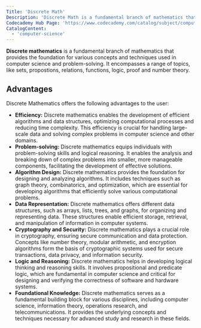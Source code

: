 ```yaml
---
Title: 'Discrete Math'
Description: 'Discrete Math is a fundamental branch of mathematics that provides the foundation for various concepts and techniques used in computer science and problem-solving. It encompasses a range of topics, like sets, propostions, relations, functions, logic, proof and number theory.'
Codecademy Hub Page: 'https://www.codecademy.com/catalog/subject/computer-science'
CatalogContent:
  - 'computer-science'
---
```


**Discrete mathematics** is a fundamental branch of mathematics that provides the foundation for various concepts and techniques used in computer science and problem-solving. It encompasses a range of topics, like sets, propostions, relations, functions, logic, proof and number theory.

## Advantages

Discrete Mathematics offers the following advantages to the user:

- **Efficiency:** Discrete mathematics enables the development of efficient algorithms and data structures, optimizing computational processes and reducing time complexity. This efficiency is crucial for handling large-scale data and solving complex problems in computer science and other domains.
- **Problem-solving:** Discrete mathematics equips individuals with problem-solving skills and logical reasoning. It enables the analysis and breaking down of complex problems into smaller, more manageable components, facilitating the development of effective solutions.
- **Algorithm Design:** Discrete mathematics provides the foundation for designing and analyzing algorithms. It includes techniques such as graph theory, combinatorics, and optimization, which are essential for developing algorithms that efficiently solve various computational problems.
- **Data Representation:** Discrete mathematics offers different data structures, such as arrays, lists, trees, and graphs, for organizing and representing data. These structures enable efficient storage, retrieval, and manipulation of information in computer systems.
- **Cryptography and Security:** Discrete mathematics plays a crucial role in cryptography, ensuring secure communication and data protection. Concepts like number theory, modular arithmetic, and encryption algorithms form the basis of cryptographic systems used for secure transactions, data privacy, and information security.
- **Logic and Reasoning:** Discrete mathematics helps in developing logical thinking and reasoning skills. It involves propositional and predicate logic, which are fundamental in computer science and critical for designing and verifying the correctness of software and hardware systems.
- **Foundational Knowledge:** Discrete mathematics serves as a fundamental building block for various disciplines, including computer science, information theory, operations research, and telecommunications. It provides the underlying concepts and techniques necessary for advanced study and research in these fields.
